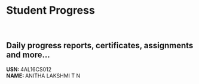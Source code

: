 # Student Progress
<br>

## Daily progress reports, certificates, assignments and more...

<b> USN: </b> 4AL16CS012    <br>
<b> NAME: </b>  ANITHA LAKSHMI T N
